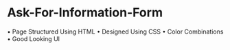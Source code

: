 # Ask-For-Information-Form
• Page Structured Using HTML
• Designed Using CSS
• Color Combinations
• Good Looking UI
